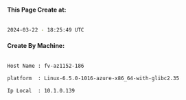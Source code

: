 
   
#### This Page Create at:

```bash

2024-03-22 - 18:25:49 UTC

```

#### Create By Machine:

```bash

Host Name : fv-az1152-186

platform  : Linux-6.5.0-1016-azure-x86_64-with-glibc2.35

Ip Local  : 10.1.0.139

```

